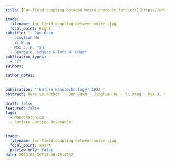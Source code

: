 ```yaml
---
title: [Far-field coupling between moiré photonic lattices](https://www.nature.com/articles/s41565-023-01320-7)

image:
  filename: far-field-coupling-between-moiré-.jpg
  focal_point: Right
subtitle: "- Jun Guan
  - Jingtian Hu
  - Yi Wang
  - Max J. H. Tan
  - George C. Schatz & Teri W. Odom"
publication_types:
  - "2"
authors:
  
author_notes:
  

publication: "*Nature Nanotechnology* 2023 "
abstract: Here is author  - Jun Guan - Jingtian Hu - Yi Wang - Max J. H. Tan - George C. Schatz & Teri W. Odom *Nature Nanotechnology* 2023
 
draft: false
featured: false
tags:
  - Nanophotonics
  - Surface Lattice Resonance


image:
  filename: far-field-coupling-between-moiré-.jpg
  focal_point: Smart
  preview_only: false
date: 2023-08-16T11:58:28.473Z
---
```

